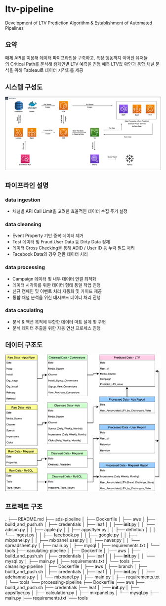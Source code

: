 # ltv-pipeline
Development of LTV Prediction Algorithm &amp; Establishment of Automated Pipelines

## 요약
매체 API를 이용해 데이터 파이프라인을 구축하고, 특정 행동까지 이어진 유저들의 Critical Path를 분석해 캠페인별 LTV 예측을 진행
예측 LTV값 확인과 통합 채널 분석을 위해 Tableau로 데이터 시각화를 제공

## 시스템 구성도
![](/src/system.png)

## 파이프라인 설명

### data ingestion
- 채널별 API Call Limit을 고려한 효율적인 데이터 수집 주기 설정

### data cleansing
- Event Property 기반 중복 데이터 제거
- Test 데이터 및 Fraud User Data 등 Dirty Data 정제
- 데이터 Cross Checking을 통해 ADID / User ID 등 누락 필드 처리
- Facebook Data의 경우 전환 데이터 처리

### data processing
- Campaign 데이터 및 내부 데이터 연결 최적화
- 데이터 시각화를 위한 데이터 형태 통일 작업 진행
- 신규 캠페인 및 이벤트 처리 자동화 및 가이드 제공
- 통합 채널 분석을 위한 대시보드 데이터 처리 진행

### data caculating
- 분석 & 액션 목적에 부합한 데이터 마트 설계 및 구현
- 분석 데이터 추출을 위한 자동 연산 프로세스 진행


## 데이터 구조도
![](/src/db.png)

## 프로젝트 구조
.
├── README.md
├── ads-pipeline
│   ├── Dockerfile
│   ├── aws
│   ├── build_and_push.sh
│   ├── credentials
│   ├── leaf
│   │   ├── __init__.py
│   │   ├── adison.py
│   │   ├── apple.py
│   │   ├── appsflyer.py
│   │   ├── defintion
│   │   │   └── ingest.py
│   │   ├── facebook.py
│   │   ├── google.py
│   │   ├── mixpanel.py
│   │   ├── mixpanel_user.py
│   │   ├── naver.py
│   │   └── spreadsheet.py
│   ├── main.py
│   ├── mysql
│   ├── requirements.txt
│   └── tools
├── caculating-pipeline
│   ├── Dockerfile
│   ├── aws
│   ├── build_and_push.sh
│   ├── credentials
│   ├── leaf
│   │   ├── __init__.py
│   │   └── mysql.py
│   ├── main.py
│   ├── requirements.txt
│   └── tools
├── cleansing-pipeline
│   ├── Dockerfile
│   ├── aws
│   ├── branch
│   ├── build_and_push.sh
│   ├── credentials
│   ├── leaf
│   │   ├── __init__.py
│   │   ├── adchannels.py
│   │   └── mixpanel.py
│   ├── main.py
│   ├── requirements.txt
│   └── tools
└── processing-pipeline
    ├── Dockerfile
    ├── aws
    ├── build_and_push.sh
    ├── credentials
    ├── leaf
    │   ├── __init__.py
    │   ├── appsflyer.py
    │   ├── calculation.py
    │   ├── mixpanel.py
    │   └── mysql.py
    ├── main.py
    ├── requirements.txt
    └── tools

